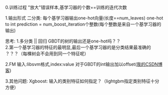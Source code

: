 0.训练过程
"放大"错误样本,基学习器的个数==训练的迭代次数

1.输出形式
二分类:
每个基学习器输出one-hot向量(长度==num_leaves)
one-hot to int
prediction = num_boost_iteration个整数(每个整数是来自一个基学习器的输出)

思考: 
1.多分类 || 回归
GBDT的树的输出还是one-hot吗？？  
2.第一个基学习器的特征的最明显,最后一个基学习器的是分类结果最准确的 ？？？（每棵树会不会用到同一个特征呢）


2.FM
输入:libsvm格式,index:value
对于GBDT的int输出加以offset([我的CSDN博客](https://blog.csdn.net/u014297722/article/details/89293404))

3.其他问题:
Xgboost: 输入的类别特征如何指定？（lightgbm指定类别特征十分方便）